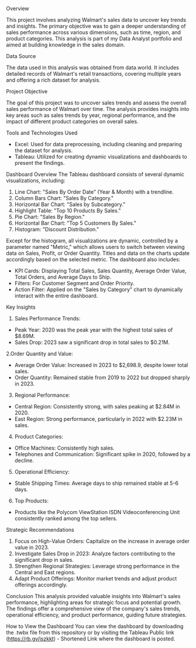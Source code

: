 Overview

This project involves analyzing Walmart's sales data to uncover key trends and insights. The primary objective was to gain a deeper understanding of sales performance across various dimensions, such as time, region, and product categories. This analysis is part of my Data Analyst portfolio and aimed at building knowledge in the sales domain.

Data Source

The data used in this analysis was obtained from data.world. It includes detailed records of Walmart's retail transactions, covering multiple years and offering a rich dataset for analysis.

Project Objective

The goal of this project was to uncover sales trends and assess the overall sales performance of Walmart over time. The analysis provides insights into key areas such as sales trends by year, regional performance, and the impact of different product categories on overall sales.

Tools and Technologies Used
+ Excel: Used for data preprocessing, including cleaning and preparing the dataset for analysis.
+ Tableau: Utilized for creating dynamic visualizations and dashboards to present the findings.

Dashboard Overview
The Tableau dashboard consists of several dynamic visualizations, including:

1. Line Chart: "Sales By Order Date" (Year & Month) with a trendline.
2. Column Bars Chart: "Sales By Category."
3. Horizontal Bar Chart: "Sales by Subcategory."
4. Highlight Table: "Top 10 Products By Sales."
5. Pie Chart: "Sales By Region."
6. Horizontal Bar Chart: "Top 5 Customers By Sales."
7. Histogram: "Discount Distribution."

Except for the histogram, all visualizations are dynamic, controlled by a parameter named "Metric," which allows users to switch between viewing data on Sales, Profit, or Order Quantity. Titles and data on the charts update accordingly based on the selected metric. The dashboard also includes:

+ KPI Cards: Displaying Total Sales, Sales Quantity, Average Order Value, Total Orders, and Average Days to Ship.
+ Filters: For Customer Segment and Order Priority.
+ Action Filter: Applied on the "Sales by Category" chart to dynamically interact with the entire dashboard.

Key Insights
1. Sales Performance Trends:

+ Peak Year: 2020 was the peak year with the highest total sales of $8.69M.
+ Sales Drop: 2023 saw a significant drop in total sales to $0.21M.

2.Order Quantity and Value:

+ Average Order Value: Increased in 2023 to $2,698.9, despite lower total sales.
+ Order Quantity: Remained stable from 2019 to 2022 but dropped sharply in 2023.

3. Regional Performance:

+ Central Region: Consistently strong, with sales peaking at $2.84M in 2020.
+ East Region: Strong performance, particularly in 2022 with $2.23M in sales.

4. Product Categories:

+ Office Machines: Consistently high sales.
+ Telephones and Communication: Significant spike in 2020, followed by a decline.

5. Operational Efficiency:

+ Stable Shipping Times: Average days to ship remained stable at 5-6 days.

6. Top Products:

+ Products like the Polycom ViewStation ISDN Videoconferencing Unit consistently ranked among the top sellers.

Strategic Recommendations

1. Focus on High-Value Orders: Capitalize on the increase in average order value in 2023.
2. Investigate Sales Drop in 2023: Analyze factors contributing to the significant drop in sales.
3. Strengthen Regional Strategies: Leverage strong performance in the Central and East regions.
4. Adapt Product Offerings: Monitor market trends and adjust product offerings accordingly.

Conclusion
This analysis provided valuable insights into Walmart's sales performance, highlighting areas for strategic focus and potential growth. The findings offer a comprehensive view of the company's sales trends, operational efficiency, and product performance, guiding future strategies.

How to View the Dashboard
You can view the dashboard by downloading the .twbx file from this repository or by visiting the Tableau Public link (https://rb.gy/jszkkt) - Shortened Link where the dashboard is posted.
